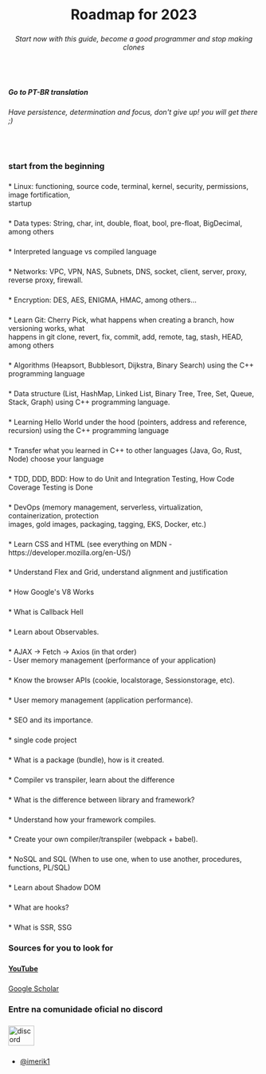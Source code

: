 <h1 align="center">Roadmap for 2023</h1>

###

<h6 align="center">Start now with this guide, become a good programmer and stop making clones</h6>

###

<br clear="both">

<p align="left"></p>

###

<h5 align="left">Go to PT-BR translation</h5>

###

<h6 align="left">Have persistence, determination and focus, don't give up! you will get there ;)</h6>

###

<br clear="both">

<p align="left"></p>

###

<h3 align="left">start from the beginning</h3>

###

<p align="left">* Linux: functioning, source code, terminal, kernel, security, permissions, image fortification,<br>startup</p>

###

<p align="left">* Data types: String, char, int, double, float, bool, pre-float, BigDecimal, among others</p>

###

<p align="left">* Interpreted language vs compiled language</p>

###

<p align="left">* Networks: VPC, VPN, NAS, Subnets, DNS, socket, client, server, proxy, reverse proxy, firewall.</p>

###

<p align="left">* Encryption: DES, AES, ENIGMA, HMAC, among others...</p>

###

<p align="left">* Learn Git: Cherry Pick, what happens when creating a branch, how versioning works, what<br>happens in git clone, revert, fix, commit, add, remote, tag, stash, HEAD, among others</p>

###

<p align="left">* Algorithms (Heapsort, Bubblesort, Dijkstra, Binary Search) using the C++ programming language</p>

###

<p align="left">* Data structure (List, HashMap, Linked List, Binary Tree, Tree, Set, Queue, Stack, Graph) using C++ programming language.</p>

###

<p align="left">* Learning Hello World under the hood (pointers, address and reference, recursion) using the C++ programming language</p>

###

<p align="left">* Transfer what you learned in C++ to other languages ​​(Java, Go, Rust, Node) choose your language</p>

###

<p align="left">* TDD, DDD, BDD: How to do Unit and Integration Testing, How Code Coverage Testing is Done</p>

###

<p align="left">* DevOps (memory management, serverless, virtualization, containerization, protection<br>images, gold images, packaging, tagging, EKS, Docker, etc.)</p>

###

<p align="left">* Learn CSS and HTML (see everything on MDN - https://developer.mozilla.org/en-US/)</p>

###

<p align="left">* Understand Flex and Grid, understand alignment and justification</p>

###

<p align="left">* How Google's V8 Works</p>

###

<p align="left">* What is Callback Hell</p>

###

<p align="left">* Learn about Observables.</p>

###

<p align="left">* AJAX -> Fetch -> Axios (in that order)<br>- User memory management (performance of your application)</p>

###

<p align="left">* Know the browser APIs (cookie, localstorage, Sessionstorage, etc).</p>

###

<p align="left">* User memory management (application performance).</p>

###

<p align="left">* SEO and its importance.</p>

###

<p align="left">* single code project</p>

###

<p align="left">* What is a package (bundle), how is it created.</p>

###

<p align="left">* Compiler vs transpiler, learn about the difference</p>

###

<p align="left">* What is the difference between library and framework?</p>

###

<p align="left">* Understand how your framework compiles.</p>

###

<p align="left">* Create your own compiler/transpiler (webpack + babel).</p>

###

<p align="left">* NoSQL and SQL (When to use one, when to use another, procedures, functions, PL/SQL)</p>

###

<p align="left">* Learn about Shadow DOM</p>

###

<p align="left">* What are hooks?</p>

###

<p align="left">* What is SSR, SSG</p>

###

<p align="left"></p>

###

<div align="left">
</div>

###

<h3 align="left">Sources for you to look for</h3>

###

<h4 align="left"><a href="https://youtube.com">YouTube</a></h4>

###

<p align="left"><a href="https://scholar.google.com.br/ ">Google Scholar</a></p>

###

<p align="left"></p>

###

<h3 align="left">Entre na comunidade oficial no discord</h3>

###

<div align="left">
  <a href="https://discord.gg/ZxeXEKCEqz" target="_blank">
    <img src="https://raw.githubusercontent.com/maurodesouza/profile-readme-generator/master/src/assets/icons/social/discord/default.svg" width="52" height="40" alt="discord logo"  />
  </a>
</div>

###

- [@imerik1](https://github.com/imerik1)

###
